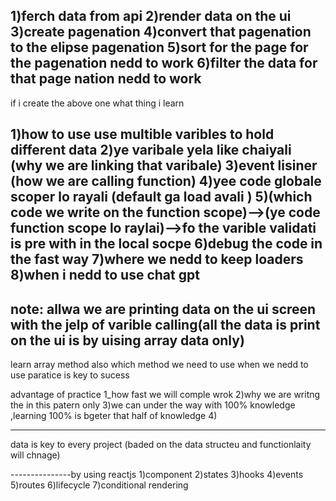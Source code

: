 1)ferch data from api
2)render data on the ui
3)create pagenation
4)convert that pagenation to the elipse pagenation
5)sort for the page for the pagenation nedd to work
6)filter the data for that page nation nedd to work
------------------------------------------------------------------
if i create the above one what thing i learn

1)how to use use multible varibles to hold different data
2)ye varibale yela like chaiyali (why we are linking that varibale)
3)event lisiner (how we are calling function)
4)yee code globale scoper lo rayali (default ga load avali )
5)(which code we write on the function scope)-->(ye code function scope lo raylai)-->fo the varible validati is pre with in the local socpe
6)debug the code in the fast way
7)where we nedd to keep loaders
8)when i nedd to use chat gpt
----------

note: allwa we are printing data on the ui screen with the jelp of varible calling(all the data is print on the ui is by uising array data only)
--------------------
learn array method also which method we need to use when we nedd to use
paratice is key to sucess

advantage of practice 1_how fast we will comple wrok
                      2)why we are writng the in this patern only
					  3)we can under the way with 100% knowledge ,learning 100% is bgeter that half of knowledge
					  4)
					  
------------------------
data is key to every project (baded on the data structeu and functionlaity will chnage)



---------------by using reactjs
1)component
2)states
3)hooks
4)events
5)routes
6)lifecycle
7)conditional rendering
